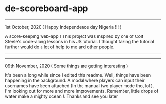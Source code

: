 # de-scoreboard-app
________________________________________________________________________________________
1st October, 2020 ( Happy Independence day Nigeria !!! )

A score-keeping web-app !
This project was inspired by one of Colt Steele's code-along lessons in his JS tutorial.
I thought taking the tutorial further would do a lot of help to me and other people.
________________________________________________________________________________________

________________________________________________________________________________________
09th November, 2020 ( Some things are getting interesting )

It's been a long while since I edited this readme. Well, things have been happening in the background. A modal where players can input their usernames have been attached (In the manual two player mode tho, lol ). I'm looking out for more and more improvements. Remember, little drops of water make a mighty ocean !. Thanks and see you later